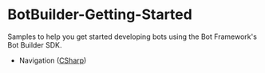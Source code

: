 # BotBuilder-Getting-Started
Samples to help you get started developing bots using the Bot Framework's Bot Builder SDK.

* Navigation ([CSharp](/CSharp/basics-Navigation))
